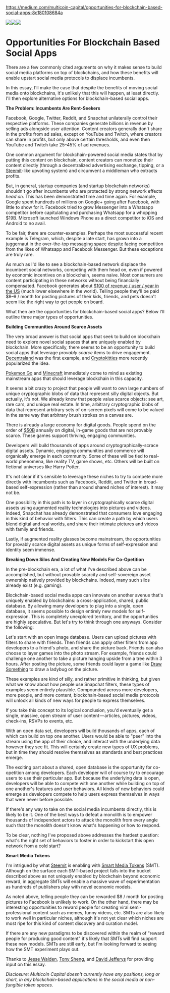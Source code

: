 https://medium.com/multicoin-capital/opportunities-for-blockchain-based-social-apps-8c180108684a

![][1]![][2]![][2]

# Opportunities For Blockchain Based Social Apps

There are a few commonly cited arguments on why it makes sense to build social media platforms on top of blockchains, and how these benefits will enable upstart social media protocols to displace incumbents.

In this essay, I'll make the case that despite the benefits of moving social media onto blockchains, it's unlikely that this will happen, at least directly. I'll then explore alternative options for blockchain-based social apps.

**The Problem: Incumbents Are Rent-Seekers**

Facebook, Google, Twitter, Reddit, and Snapchat unilaterally control their respective platforms. These companies generate billions in revenue by selling ads alongside user attention. Content creators generally don't share in the profits from ad sales, except on YouTube and Twitch, where creators can share in profits, but only above certain thresholds, and even then YouTube and Twitch take 25–45% of ad revenues.

One common argument for blockchain-powered social media states that by putting this content on blockchain, content creators can monetize their content directly (through a decentralized advertising exchange, tipping, or a [Steemit][3]-like upvoting system) and circumvent a middleman who extracts profits.

But, in general, startup companies (and startup blockchain networks) shouldn't go after incumbents who are protected by strong network effects _head on_. This has been demonstrated time and time again. For example, Google spent hundreds of millions on Google+ going after Facebook, with little to show for it. Facebook tried to grow Messenger into a Whatsapp competitor before capitulating and purchasing Whatsapp for a whopping $19B. Microsoft launched Windows Phone as a direct competitor to iOS and Android to no avail.

To be fair, there are counter-examples. Perhaps the most successful recent example is Telegram, which, despite a late start, has grown into a juggernaut in the over-the-top messaging space despite facing competition from the likes of Whatsapp and Facebook Messenger. But these exceptions are truly rare.

As much as I'd like to see a blockchain-based network displace the incumbent social networks, competing with them head on, even if powered by economic incentives on a blockchain, seems naive. Most consumers are content participating in these networks without being financially compensated. Facebook generates about [$100 of revenue / user / year in the US][4] (much lower elsewhere in the world). Telling people they'll be paid $8–9 / month for posting pictures of their kids, friends, and pets doesn't seem like the right way to get people on board.

What then are the opportunities for blockchain-based social apps? Below I'll outline three major types of opportunities.

**Building Communities Around Scarce Assets**

The very broad answer is that social apps that seek to build on blockchain need to explore novel social spaces that are uniquely enabled by blockchain. More specifically, there seems to be an opportunity to build social apps that leverage _provably scarce_ items to drive engagement. [Decentraland][5] was the first example, and [Cryptokitties][6] more recently popularized the idea.

[Pokemon Go][7] and [Minecraft][8] immediately come to mind as existing mainstream apps that should leverage blockchain in this capacity.

It seems a bit crazy to project that people will want to own large numbers of unique cryptographic blobs of data that represent silly digital objects. But actually, it's not. We already know that people value scarce objects: see art, rare cars, and unique real estate. In time, arbitrary cryptographic blobs of data that represent arbitrary sets of on-screen pixels will come to be valued in the same way that arbitrary brush strokes on a canvas are.

There is already a large economy for digital goods. People spend on the order of [$50B][9] annually on digital, in-game goods that are not provably scarce. These games support thriving, engaging communities.

Developers will build thousands of apps around cryptographically-scrace digital assets. Dynamic, engaging communities and commerce will organically emerge in each community. Some of these will be tied to real-world phenomena, like reality TV, game shows, etc. Others will be built on fictional universes like Harry Potter.

It's not clear if it's sensible to leverage these niches to try to compete more directly with incumbents such as Facebook, Reddit, and Twitter in broad-based self-expression (rather than around shared niches of interest). It may not be.

One possibility in this path is to layer in cryptographically scarce digital assets using augmented reality technologies into pictures and videos. Indeed, Snapchat has already demonstrated that consumers love engaging in this kind of behavior with filters. This can create a path by which users blend digital and real worlds, and share their intimate pictures and videos with family and friends.

Lastly, if augmented reality glasses become mainstream, the opportunities for provably scarce digital assets as unique forms of self-expression and identity seem immense.

**Breaking Down Silos And Creating New Models For Co-Opetition**

In the pre-blockchain era, a lot of what I've described above can be accomplished, but without provable scarcity and self-sovereign asset ownership natively provided by blockchains. Indeed, many such silos already exist (e.g. gaming).

Blockchain-based social media apps can innovate on another avenue that's uniquely enabled by blockchains: a cross-application, shared, public database. By allowing many developers to plug into a single, open database, it seems possible to design entirely new models for self-expression. This is completely unexplored territory, and the opportunities are highly speculative. But let's try to think through one anyways. Consider the following:

Let's start with an open image database. Users can upload pictures with filters to share with friends. Then friends can apply other filters from app developers to a friend's photo, and share the picture back. Friends can also choose to layer games into the photo stream. For example, friends could challenge one another to take a picture hanging upside from a tree within 3 hours. After posting the picture, some friends could layer a game like [Draw Something][10] to draw a ladybug on the picture.

These examples are kind of silly, and rather primitive in thinking, but given what we know about how people use Snapchat filters, these types of examples seem entirely plausible. Compounded across more developers, more people, and more content, blockchain-based social media protocols will unlock all kinds of new ways for people to express themselves.

If you take this concept to its logical conclusion, you'd eventually get a single, massive, open stream of user content — articles, pictures, videos, check-ins, RSVPs to events, etc.

With an open data set, developers will build thousands of apps, each of which can build on top one another. Users would be able to "peer" into the stream using the app of their choice, and interact with the underlying data however they see fit. This will certainly create new types of UX problems, but in time they should resolve themselves as standards and best practices emerge.

The exciting part about a shared, open database is the opportunity for co-opetition among developers. Each developer will of course try to encourage users to use their particular app. But because the underlying data is open, developers will be able to compete with one another while building on top of one another's features and user behaviors. All kinds of new behaviors could emerge as developers compete to help users express themselves in ways that were never before possible.

If there's any way to take on the social media incumbents directly, this is likely to be it. One of the best ways to defeat a monolith is to empower thousands of independent actors to attack the monolith from every angle such that the monolith doesn't know what's happening or how to respond.

To be clear, nothing I've proposed above addresses the hardest question: what's the right set of behaviors to foster in order to kickstart this open network from a cold start?

**Smart Media Tokens**

I'm intrigued by what [Steemit][11] is enabling with [Smart Media Tokens][12] (SMT). Although on the surface each SMT-based project falls into the bucket described above as not uniquely enabled by blockchain beyond economic reward, in aggregate SMTs will enable a massive wave of experimentation as hundreds of publishers play with novel economic models.

As noted above, telling people they can be rewarded $8 / month for posting pictures to Facebook is unlikely to work. On the other hand, there may be interesting opportunities to reward people for creating viral semi-professional content such as memes, funny videos, etc. SMTs are also likely to work well in particular niches, although it's not yet clear which niches are most ripe for this kind of content discovery and curation model.

If there are any new paradigms to be discovered within the realm of "reward people for producing good content" it's likely that SMTs will find support these new models. SMTs are still early, but I'm looking forward to seeing how the SMT experiment plays out.

Thanks to [Jesse Walden][13], [Tony Sheng][14], and [David Jefferys][14] for providing input on this essay.

_Disclosure: Multicoin Capital doesn't currently have any positions, long or short, in any blockchain-based applications in the social media or non-fungible token spaces._

[1]: https://cdn-images-1.medium.com/freeze/max/75/1*trjG3sCs0YSr8MfDOoa-CQ.jpeg?q=20
[2]: https://cdn-images-1.medium.com/max/2000/1*trjG3sCs0YSr8MfDOoa-CQ.jpeg
[3]: http://steemit.com
[4]: https://www.cnbc.com/2018/01/31/facebook-earnings-q4-2017-arpu.html
[5]: https://decentraland.org/
[6]: https://www.cryptokitties.co/
[7]: http://www.pokemongo.com/
[8]: https://minecraft.net/
[9]: https://wax.io/documents/WAX_White_Paper.pdf?1519171466266
[10]: http://www.wordgames.com/en/draw-something.html
[11]: https://steemit.com/
[12]: https://smt.steem.io/
[13]: https://twitter.com/jessewldn
[14]: http://v

  
